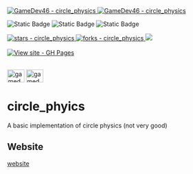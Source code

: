 <a href="https://github.com/GameDev46" title="Go to GitHub repo">
    <img src="https://img.shields.io/static/v1?label=GameDev46&message=|&color=Green&logo=github&style=for-the-badge&labelColor=1f1f22" alt="GameDev46 - circle_physics">
    <img src="https://img.shields.io/badge/Version-1.3.1-green?style=for-the-badge&labelColor=1f1f22&color=Green" alt="GameDev46 - circle_physics">
</a>


![Static Badge](https://img.shields.io/badge/--1f1f22?style=for-the-badge&logo=HTML5)
![Static Badge](https://img.shields.io/badge/--1f1f22?style=for-the-badge&logo=CSS3&logoColor=6060ef)
![Static Badge](https://img.shields.io/badge/--1f1f22?style=for-the-badge&logo=JavaScript)
    
<a href="https://github.com/GameDev46/circle_physics/stargazers">
    <img src="https://img.shields.io/github/stars/GameDev46/circle_physics?style=for-the-badge&labelColor=1f1f22" alt="stars - circle_physics">
</a>
<a href="https://github.com/GameDev46/circle_physics/forks">
    <img src="https://img.shields.io/github/forks/GameDev46/circle_physics?style=for-the-badge&labelColor=1f1f22" alt="forks - circle_physics">
</a>
<a href="https://github.com/GameDev46/circle_physics/issues">
    <img src="https://img.shields.io/github/issues/GameDev46/circle_physics?style=for-the-badge&labelColor=1f1f22&color=blue"/>
 </a>

<br>
<br>

<div align="left">
<a href="https://gamedev46.github.io/circle_physics/">
    <img src="https://img.shields.io/badge/View_site-GH_Pages-2ea44f?style=for-the-badge&labelColor=1f1f22" alt="View site - GH Pages">
</a>
</div>

<br>

<p align="left">
<a href="https://twitter.com/gamedev46" target="blank"><img align="center" src="https://raw.githubusercontent.com/rahuldkjain/github-profile-readme-generator/master/src/images/icons/Social/twitter.svg" alt="gamedev46" height="30" width="40" /></a>
<a href="https://www.youtube.com/c/gamedev46" target="blank"><img align="center" src="https://raw.githubusercontent.com/rahuldkjain/github-profile-readme-generator/master/src/images/icons/Social/youtube.svg" alt="gamedev46" height="30" width="40" /></a>
</p>

# circle_phyics

A basic implementation of circle physics (not very good)

## Website

[website](https://gamedev46.github.io/circle_phyics/)
